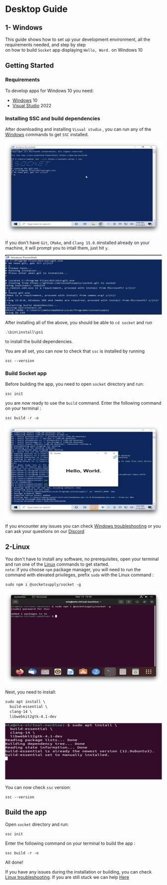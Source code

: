 # Desktop Guide

 ## 1- Windows 

This guide shows how to set up your development environment, all the requirements needed, and step by step  
on how to build `Socket` app displaying `Hello, Word.` on Windows 10

## Getting Started

### Requirements
To develop apps for Windows 10 you need:
* [Windows](https://www.microsoft.com/en-us/windows/) 10
* [Visual Studio](https://visualstudio.microsoft.com/downloads/) 2022

### Installing SSC and build dependencies

After downloading and installing `Visual studio` , you can run any of the [Windows](./guide-fte#install) commands
to get `SSC` installed.  

![](../images/screenshots/ssc-install.png)  


If you don't have `Git`, `CMake`, and `Clang 15.0.0`installed already on your  
machine, it will prompt you to intall them, just hit `y`.  

![](../images/screenshots/git-cmake.png)

After installing all of the above, you should be able to `cd socket` and run   
```
.\bin\install\ps1
```
to install the build dependencies.  

You are all set, you can now to check that `ssc` is installed by 
running 
```
ssc --version
```

### Build Socket app  

Before building the app, you need to open `socket` directory and run:

```
ssc init
```
you are now ready to use the `build` command. Enter the following command on your terminal :
```
ssc build -r -o
```
![](../images/screenshots/app-built.png)

If you encounter any issues you can check [Windows troubleshooting](./troubleshooting#Windows) or you can ask your questions on our [Discord](https://discord.com/invite/YPV32gKCsH)


## 2-Linux  

You don't have to install any software, no prerequisites, open your terminal and 
run one of the [Linux](./guide-fte.md#install) commands to get started.  
`note`: if you choose `npm` package manager, you will need to run the command with elevated privileges, prefix `sudo` with the Linux command :
```
sudo npm i @socketsupply/socket -g
```
![](../images/screenshots/linux-npm.png)

Next, you need to install:
```
sudo apt install \
  build-essential \
  clang-14 \
  libwebkit2gtk-4.1-dev
  ```
  ![](../images/screenshots/LINUX-DEP.png)

  You can now check `ssc` version:
  ```
  ssc --version
  ```
  ## Build the app  

Open `socket` directory and run:

```
ssc init
```
 Enter the following command on your terminal to build the app :
```
ssc build -r -o
``` 
All done!

If you have any issues during the installation or building, you can check 
[Linux troubleshooting](./troubleshooting#linux).
If you are still stuck we can help [Here](https://discord.com/invite/YPV32gKCsH)